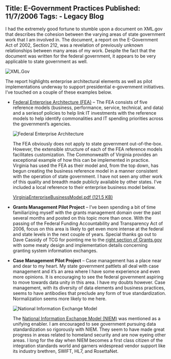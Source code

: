 Title: E-Government Practices
Published: 11/7/2006
Tags:
    - Legacy Blog
---
I had the extremely good fortune to stumble upon a document on XML.gov that describes the cohesion between the varying areas of state government work that I am involved in. The document, a report on the E-Government Act of 2002, Section 212, was a revelation of previously unknown relationships between many areas of my work. Despite the fact that the document was written for the federal government, it appears to be very applicable to state government as well.

![XML.Gov](http://s3.beckshome.com/20061107-E-Government-XML-Gov.gif)

The report highlights enterprise architectural elements as well as pilot implementations underway to support presidential e-government initiatives. I’ve touched on a couple of these examples below.

* [Federal Enterprise Architecture (FEA)](https://obamawhitehouse.archives.gov/omb/e-gov/FEA) – The FEA consists of five reference models (business, performance, service, technical, and data) and a seriesof policies to help link IT investments with the reference models to help identify commonalities and IT spending priorities across the government’s agencies.

    ![Federal Enterprise Architecture](http://s3.beckshome.com/20061107-E-Government-FEA-Small.jpg  )

    The FEA obviously does not apply to state government out-of-the-box. However, the extensible structure of each of the FEA reference models facilitates customization. The Commonwealth of Virginia provides an exceptional example of how this can be implemented in practice.  Virginia has used the FEA as their model and, from the top down, has begun creating the business reference model in a manner consistent with the operation of state government. I have not seen any other work of this quality and breadth made publicly available by other states. I’ve included a local reference to their enterprise business model below.

    [VirginiaEnterpriseBusinessModel.pdf (121.5 KB)](http://s3.beckshome.com/20061107-E-Government-Virginia-Enterprise-Business-Model.pdf)

* **Grants Management Pilot Project** – I’ve been spending a bit of time familiarizing myself with the grants management domain over the past several months and posted on this topic more than once. With the passing of the Federal Funding Accountability and Transparency Act of 2006, focus on this area is likely to get even more intense at the federal and state levels in the next couple of years. Special thanks go out to Dave Cassidy of TCG for pointing me to the [right section of Grants.gov](http://www.grants.gov/agencies/technical_development_library.jsp) with some meaty design and implementation details concerning granting system information exchanges.

* **Case Management Pilot Project** – Case management has a place near and dear to my heart. My state government pattlets all deal with case management and it’s an area where I have some experience and even more opinions. It is encouraging to see the federal government aspiring to move towards data unity in this area. I have my doubts however. Case management, with its diversity of data elements and business practices, seems to have antibodies that preclude any form of true standardization. Normalization seems more likely to me here.

    ![National Information Exchange Model](http://s3.beckshome.com/20061107-E-Government-National-Information-Exchange-Model.png)

    The [National Information Exchange Model (NIEM)](https://www.niem.gov/) was mentioned as a unifying enabler. I am encouraged to see government pursuing data standardization so rigorously with NIEM. They seem to have made great progress in areas related to homeland security and are now eyeing other areas. I long for the day when NIEM becomes a first class citizen of the integration standards world and garners widespread vendor support like its industry brethren, SWIFT, HL7, and RosettaNet.